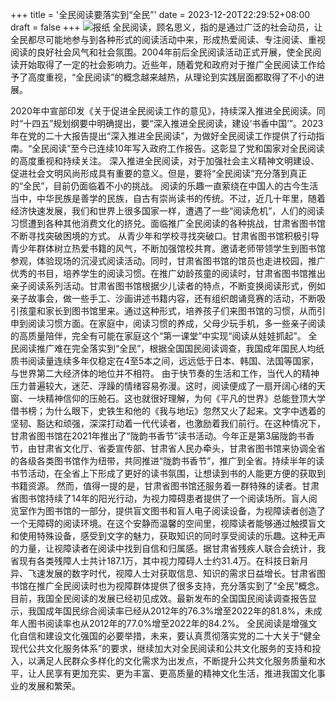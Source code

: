 +++
title = '全民阅读要落实到“全民”'
date = 2023-12-20T22:29:52+08:00
draft = false
+++
![报纸](/插图报纸.JPG)
全民阅读，顾名思义，指的是通过广泛的社会动员，让全民都尽可能地参与到各种形式的阅读活动中来，形成热爱阅读、专注阅读、重视阅读的良好社会风气和社会氛围。2004年前后全民阅读活动正式开展，使全民阅读开始取得了一定的社会影响力。近些年，随着党和政府对于推广全民阅读工作给予了高度重视，“全民阅读”的概念越来越热，从理论到实践层面都取得了不小的进展。



2020年中宣部印发《关于促进全民阅读工作的意见》，持续深入推进全民阅读。同时“十四五”规划纲要中明确提出，要“深入推进全民阅读，建设‘书香中国’”。2023年在党的二十大报告提出“深入推进全民阅读”，为做好全民阅读工作提供了行动指南。“全民阅读”至今已连续10年写入政府工作报告。这彰显了党和国家对全民阅读的高度重视和持续关注。
深入推进全民阅读，对于加强社会主义精神文明建设、促进社会文明风尚形成具有重要的意义。但是，要将“全民阅读”充分落到真正的“全民”，目前仍面临着不小的挑战。
阅读的乐趣一直萦绕在中国人的古今生活当中，中华民族是善学的民族，自古有崇尚读书的传统。不过，近几十年里，随着经济快速发展，我们和世界上很多国家一样，遭遇了一些“阅读危机”，人们的阅读习惯遭到各种其他消费文化的挤兑。面临推广全民阅读的各种挑战，甘肃省图书馆不断寻找突破困境的方式。
从青少年和学校寻找突破口。甘肃省图书馆积极引导青少年群体树立热爱书籍的风气，不断加强馆校共育。邀请老师带领学生到图书馆参观，体验现场的沉浸式阅读活动。同时，甘肃省图书馆的馆员也走进校园，推广优秀的书目，培养学生的阅读习惯。在推广幼龄孩童的阅读时，甘肃省图书馆推出亲子阅读系列活动。甘肃省图书馆根据少儿读者的特点，不断变换阅读形式，例如亲子故事会，做一些手工、沙画讲述书籍内容，还有组织朗诵竞赛的活动，不断吸引孩童和家长到图书馆里来。通过这种形式，培养孩子们来图书馆的习惯，从而引申到阅读习惯方面。在家庭中，阅读习惯的养成，父母少玩手机，多一些亲子阅读的高质量陪伴，完全有可能在家庭这个“第一课堂”中实现“阅读从娃娃抓起”。
全民阅读推广难在完全落实到“全民”，根据全国国民阅读调查，我国成年国民人均纸质书阅读量连续多年仅稳定在4至5本之间，远远低于日本、韩国、法国等国家，与世界第二大经济体的地位并不相符。
由于快节奏的生活和工作，当代人的精神压力普遍较大，迷茫、浮躁的情绪容易弥漫。这时，阅读便成了一扇开阔心绪的天窗、一块精神信仰的压舱石。这也就很好理解，为何《平凡的世界》总能登顶大学借书榜；为什么眼下，史铁生和他的《我与地坛》忽然又火了起来。文字中透着的坚韧、豁达和顽强，深深打动着一代代读者，也激励着我们前行。在这种情况下，甘肃省图书馆在2021年推出了“陇韵书香节”读书活动。今年正是第3届陇韵书香节，由甘肃省文化厅、省委宣传部、甘肃省人民办牵头，甘肃省图书馆来协调全省的各级各类图书馆作为纽带，共同推进“陇韵书香节”，推广到全省。持续半年的读书节活动，在全省上下形成了更好的读书氛围，让想读到书的人能更方便的获取到书籍资源。
然而，值得一提的是，甘肃省图书馆还服务着一群特殊的读者。甘肃省图书馆持续了14年的阳光行动，为视力障碍患者提供了一个阅读场所。盲人阅览室作为图书馆的一部分，提供盲文图书和盲人电子阅读设备，为视障读者创造了一个无障碍的阅读环境。在这个安静而温馨的空间里，视障读者能够通过触摸盲文和使用特殊设备，感受到文字的魅力，获取知识的同时享受阅读的乐趣。这种无声的力量，让视障读者在阅读中找到自信和归属感。据甘肃省残疾人联合会统计，我省现有各类残障人士共计187.1万，其中视力障碍人士约31.4万。在科技日新月异、飞速发展的数字时代，视障人士对获取信息、知识的需求日益增长。甘肃省图书馆在推广全民阅读时也为视障群体提供了很多支持，充分落实到了“全民”概念。
目前，我国全民阅读的发展已经初见成效。最新发布的全国国民阅读调查报告显示，我国成年国民综合阅读率已经从2012年的76.3%增至2022年的81.8%，未成年人图书阅读率也从2012年的77.0%增至2022年的84.2%。
全民阅读是增强文化自信和建设文化强国的必要举措，未来，要认真贯彻落实党的二十大关于“健全现代公共文化服务体系”的要求，继续加大对全民阅读和公共文化服务的支持和投入，以满足人民群众多样化的文化需求为出发点，不断提升公共文化服务质量和水平，让人民享有更加充实、更为丰富、更高质量的精神文化生活，推进我国文化事业的发展和繁荣。
